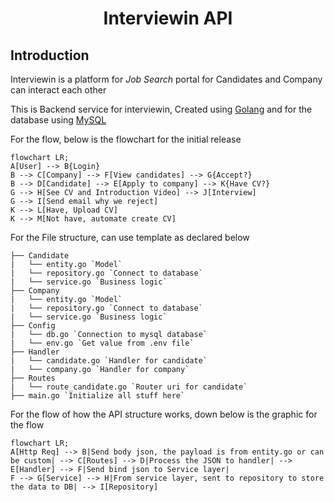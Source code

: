 <h1 align="center">Interviewin API</h1>

## Introduction  

Interviewin is a platform for _Job Search_ portal for Candidates and Company can interact each other  

This is Backend service for interviewin, Created using [Golang](https://go.dev/) and for the database using [MySQL](https://www.mysql.com/)  

For the flow, below is the flowchart for the initial release  

```mermaid
flowchart LR;
A[User] --> B{Login}
B --> C[Company] --> F[View candidates] --> G{Accept?}
B --> D[Candidate] --> E[Apply to company] --> K{Have CV?}
G --> H[See CV and Introduction Video] --> J[Interview]
G --> I[Send email why we reject]
K --> L[Have, Upload CV]
K --> M[Not have, automate create CV]
```

For the File structure, can use template as declared below  

```
├── Candidate
|   └── entity.go `Model`
|   └── repository.go `Connect to database`
|   └── service.go `Business logic`
├── Company
|   └── entity.go `Model`
|   └── repository.go `Connect to database`
|   └── service.go `Business logic`
├── Config
|   └── db.go `Connection to mysql database`
|   └── env.go `Get value from .env file`
├── Handler
|   └── candidate.go `Handler for candidate`
|   └── company.go `Handler for company`
├── Routes
|   └── route_candidate.go `Router uri for candidate`
├── main.go `Initialize all stuff here`
```

For the flow of how the API structure works, down below is the graphic for the flow  

```mermaid
flowchart LR;
A[Http Req] --> B|Send body json, the payload is from entity.go or can be custom| --> C[Routes] --> D|Process the JSON to handler| --> E[Handler] --> F|Send bind json to Service layer|
F --> G[Service] --> H|From service layer, sent to repository to store the data to DB| --> I[Repository]
```
